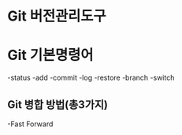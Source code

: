 # Git 버전관리도구
# Git 기본명령어


-status
-add
-commit
-log
-restore
-branch
-switch

## Git 병합 방법(총3가지)
-Fast Forward

